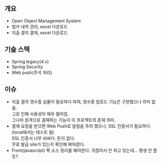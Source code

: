 ## 개요
* Open Object Management System
* 법카 내역 관리, excel 다운로드
* 지출 결의 결재, excel 다운로드

## 기술 스택
* Spring legacy(4.x)
* Spring Security
* Web push(주석 처리)

## 이슈
* 지출 결의 영수증 실물이 필요하다 하여, 영수증 업로드 기능은 구현했으나 의미 없음.<br/>
  그로 인해 사용성이 매우 떨어짐.<br/>
  그나마 원격으로 결재하는 기능이 이 프로젝트의 존재 의미.
* 결재 요청을 받으면 Web Push로 알림을 주려 했으나, SSL 인증서가 필요하다.(local에서는 테스트 됨)<br/>
  SSL 인증서 너무 비싸다. 돈이 없다.<br/>
  무료 발급 site가 있는지 확인해 봐야겠다.
* Front(javascript) 쪽 소스 정리를 해야한다. 귀찮아서 안 하고 있는데... 평생 안 할듯?

